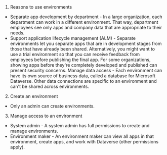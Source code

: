 ##

1. Reasons to use environments

- Separate app development by department - In a large organization, each
  department can work in a different environment. That way, department employees
  see only apps and company data that are appropriate to their needs.
- Support application lifecycle management (ALM) - Separate environments let you
  separate apps that are in development stages from those that have already been
  shared. Alternatively, you might want to use a trial environment so that you
  can receive feedback from employees before publishing the final app. For some
  organizations, showing apps before they're completely developed and published
  can present security concerns. Manage data access - Each environment can have
  its own source of business data, called a database for Microsoft Dataverse.
  Other data connections are specific to an environment and can't be shared
  across environments.

2. Create an environment

- Only an admin can create environments.

3. Manage access to an environment

- System admin - A system admin has full permissions to create and manage
  environments.
- Environment maker - An environment maker can view all apps in that
  environment, create apps, and work with Dataverse (other permissions apply).
